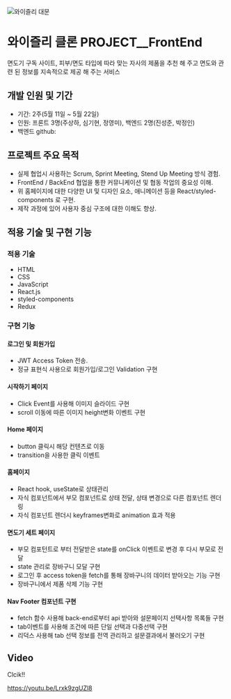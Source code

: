 ![와이즐리 대문](https://user-images.githubusercontent.com/48509329/85009219-0cbc4880-b199-11ea-847c-ae461e590bba.png)

# 와이즐리 클론 PROJECT__FrontEnd
면도기 구독 사이트, 피부/면도 타입에 따라 맞는 자사의 제품을 추천 해 주고 면도와 관련 된 정보를 지속적으로 제공 해 주는 서비스

## 개발 인원 및 기간
- 기간: 2주(5월 11일 ~ 5월 22일)
- 인원: 프론트 3명(주상하, 심기현, 정영미), 백엔드 2명(진성준, 박정인)
- 백엔드 github: 

## 프로젝트 주요 목적
- 실제 협업시 사용하는 Scrum, Sprint Meeting, Stend Up Meeting 방식 경험.
- FrontEnd / BackEnd 협업을 통한 커뮤니케이션 및 협동 작업의 중요성 이해.
- 위 홈페이지에 대한 다양한 UI 및 디자인 요소, 애니메이션 등을 React/styled-components 로 구현.
- 제작 과정에 있어 사용자 중심 구조에 대한 이해도 향상.

## 적용 기술 및 구현 기능

### 적용 기술
- HTML
- CSS
- JavaScript
- React.js
- styled-components
- Redux

### 구현 기능

#### 로그인 및 회원가입

- JWT Access Token 전송.
- 정규 표현식 사용으로 회원가입/로그인 Validation 구현

#### 시작하기 페이지

- Click Event를 사용해 이미지 슬라이드 구현
- scroll 이동에 따른 이미지 height변화 이벤트 구현

#### Home 페이지

- button 클릭시 해당 컨텐츠로 이동
- transition을 사용한 클릭 이벤트

#### 홈페이지

- React hook, useState로 상태관리
- 자식 컴포넌트에서 부모 컴포넌트로 상태 전달, 상태 변경으로 다른 컴포넌트 렌더링
- 자식 컴포넌트 렌더시 keyframes변화로 animation 효과 적용

#### 면도기 세트 페이지

- 부모 컴포턴트로 부터 전달받은 state를  onClick 이벤트로 변경 후 다시 부모로 전달
- state 관리로  장바구니 모달 구현
- 로그인 후 access token을 fetch를 통해  장바구니의 데이터 받아오는 기능 구현
- 장바구니에서 제품 삭제 기능 구현

#### Nav Footer 컴포넌트 구현
- fetch 함수 사용해 back-end로부터 api 받아와 설문페이지 선택사항 목록들 구현
- tab이벤트를 사용해 조건에 따른 단일 선택과 다중선택 구현
- 리덕스 사용해 tab 선택 정보를 전역 관리하고 설문결과에서 불러오기 구현



## Video

Clcik!!

https://youtu.be/Lrxk9zgUZl8
